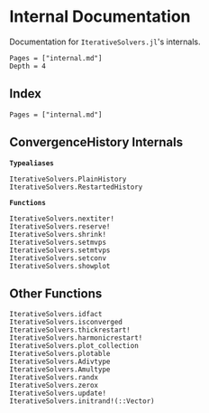 # Internal Documentation

Documentation for `IterativeSolvers.jl`'s internals.

```@contents
Pages = ["internal.md"]
Depth = 4
```

## Index

```@index
Pages = ["internal.md"]
```

## ConvergenceHistory Internals

**`Typealiases`**

```@docs
IterativeSolvers.PlainHistory
IterativeSolvers.RestartedHistory
```

**`Functions`**

```@docs
IterativeSolvers.nextiter!
IterativeSolvers.reserve!
IterativeSolvers.shrink!
IterativeSolvers.setmvps
IterativeSolvers.setmtvps
IterativeSolvers.setconv
IterativeSolvers.showplot
```

## Other Functions


```@docs
IterativeSolvers.idfact
IterativeSolvers.isconverged
IterativeSolvers.thickrestart!
IterativeSolvers.harmonicrestart!
IterativeSolvers.plot_collection
IterativeSolvers.plotable
IterativeSolvers.Adivtype
IterativeSolvers.Amultype
IterativeSolvers.randx
IterativeSolvers.zerox
IterativeSolvers.update!
IterativeSolvers.initrand!(::Vector)
```
